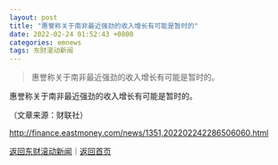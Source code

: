 ```yaml
---
layout: post
title: "惠誉称关于南非最近强劲的收入增长有可能是暂时的"
date: 2022-02-24 01:52:43 +0800
categories: emnews
tags: 东财滚动新闻
---
```

> 惠誉称关于南非最近强劲的收入增长有可能是暂时的。

<p>惠誉称关于南非最近强劲的收入增长有可能是暂时的。</p><p class="em_media">（文章来源：财联社）</p>

<http://finance.eastmoney.com/news/1351,202202242286506060.html>

[返回东财滚动新闻](//finews.withounder.com/emnews/)｜[返回首页](//finews.withounder.com/)